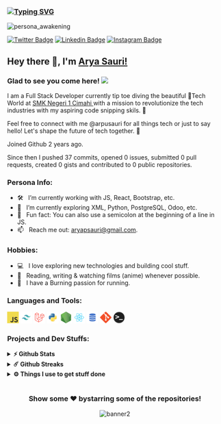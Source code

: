 ### [![Typing SVG](https://readme-typing-svg.demolab.com/?lines=Per.....+So.....+Na.....!!!+++++)](https://git.io/typing-svg)
![persona_awakening](https://github.com/arpusauri/arpusauri/assets/110978840/17f0e965-2b75-438a-86aa-82c51602332f)


[![Twitter Badge](https://img.shields.io/badge/-Twitter-00acee?style=flat-square&logo=Twitter&logoColor=white)](https://twitter.com/arpusaurii)
[![Linkedin Badge](https://img.shields.io/badge/-LinkedIn-0e76a8?style=flat-square&logo=Linkedin&logoColor=white)](https://www.linkedin.com/in/arya-sauri-270b22266/)
[![Instagram Badge](https://img.shields.io/badge/-Instagram-e4405f?style=flat-square&logo=Instagram&logoColor=white)](https://instagram.com/arpusauri/)

## Hey there 👋, I'm [Arya Sauri!](https://github.com/arpusauri/)

### Glad to see you come here! ![](https://komarev.com/ghpvc/?username=arpusauri)

I am a Full Stack Developer currently tip toe diving the beautiful 🌈Tech World at <a href="https://id.wikipedia.org/wiki/SMK_Negeri_1_Cimahi">SMK Negeri 1 Cimahi </a>with a mission to revolutionize the tech industries with my aspiring code snipping skils. 🚀

Feel free to connect with me @arpusauri for all things tech or just to say hello! Let's shape the future of tech together. 🌟

Joined Github 2 years ago.

Since then I pushed 37 commits, opened 0 issues, submitted 0 pull requests, created 0 gists and contributed to 0 public repositories.

### Persona Info:

- 🛠 &nbsp; I’m currently working with JS, React, Bootstrap, etc.
- 🚀 &nbsp; I’m currently exploring XML, Python, PostgreSQL, Odoo, etc.
- 👾 &nbsp; Fun fact: You can also use a semicolon at the beginning of a line in JS.
- 📫 &nbsp; Reach me out: aryapsauri@gmail.com.

### Hobbies:

- 💻 &nbsp; I love exploring new technologies and building cool stuff.
- 📰 &nbsp; Reading, writing & watching films (anime) whenever possible.
- 🏃 &nbsp; I have a Burning passion for running.

### Languages and Tools:

<code><img height="27" src="https://raw.githubusercontent.com/github/explore/80688e429a7d4ef2fca1e82350fe8e3517d3494d/topics/javascript/javascript.png" alt="javascript"></code>
<code><img height="27" src="https://raw.githubusercontent.com/github/explore/80688e429a7d4ef2fca1e82350fe8e3517d3494d/topics/tailwind/tailwind.png" alt="javascript"></code>
<code><img height="27" src="https://raw.githubusercontent.com/github/explore/80688e429a7d4ef2fca1e82350fe8e3517d3494d/topics/laravel/laravel.png" alt="laravel"></code>
<code><img height="27" src="https://raw.githubusercontent.com/github/explore/80688e429a7d4ef2fca1e82350fe8e3517d3494d/topics/python/python.png" alt="python"></code>
<code><img height="27" src="https://raw.githubusercontent.com/github/explore/80688e429a7d4ef2fca1e82350fe8e3517d3494d/topics/nodejs/nodejs.png" alt="nodejs"></code>
<code><img height="27" src="https://raw.githubusercontent.com/github/explore/80688e429a7d4ef2fca1e82350fe8e3517d3494d/topics/react/react.png" alt="react"></code>
<code><img height="27" src="https://raw.githubusercontent.com/github/explore/80688e429a7d4ef2fca1e82350fe8e3517d3494d/topics/sql/sql.png" alt="sql"></code>
<code><img height="27" src="https://raw.githubusercontent.com/devicons/devicon/master/icons/git/git-original.svg" alt="git"></code>
<code><img height="27" src="https://raw.githubusercontent.com/github/explore/80688e429a7d4ef2fca1e82350fe8e3517d3494d/topics/terminal/terminal.png" alt="terminal"></code>

### Projects and Dev Stuffs:

<details>
  <summary><b>⚡ Github Stats</b></summary>

  <br />
  <img height="180em" src="https://github-readme-stats.vercel.app/api?username=arpusauri&show_icons=true&hide_border=true&&count_private=true&include_all_commits=true" />
  <img height="180em" src="https://github-readme-stats.vercel.app/api/top-langs/?username=arpusauri&exclude_repo=KNN-Image-Classification&show_icons=true&hide_border=true&layout=compact&langs_count=8"/>
</details>

<details>
  <summary><b>☄️ Github Streaks</b></summary>

  <br />
  <img height="180em" src="https://github-readme-streak-stats.herokuapp.com/?user=arpusauri&hide_border=true" />
</details>

<details>
  <br />
  <summary><b>⚙️ Things I use to get stuff done</b></summary>
  	<ul>
  	    <li><b>OS:</b> Windows 11 Home</li>
	    <li><b>Laptop: </b> Lenovo IdeaPad Gaming 3 15ACH6</li>
  	    <li><b>Browser: </b> Chrome - works fine</li>
	    <li><b>Terminal: </b> Powershell - it's the only way to go</li>
	    <li><b>Code Editor:</b> VSCode - The best editor out there</li>
 	    <li><b>Other Tools:</b> Notepad, Notion, Spotify</li>
	    <li><b>To Stay Updated:</b> Twitter, Reddit, YouTube, & Discord</li>
	</ul>
</details>

#

<div align="center">

### Show some ❤️ bystarring some of the repositories!
![banner2](https://github.com/arpusauri/arpusauri/assets/110978840/aafa4162-132a-4ffb-80e9-e87f30bd46b6)


</div>
